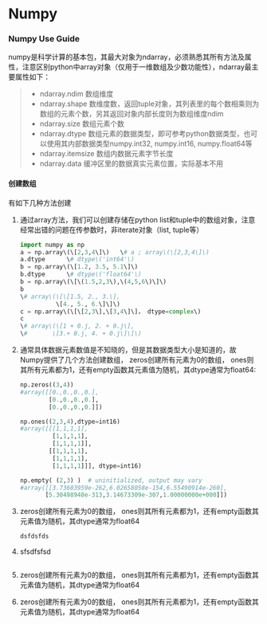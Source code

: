 # Numpy

### Numpy Use Guide

numpy是科学计算的基本包，其最大对象为ndarray，必须熟悉其所有方法及属性，注意区别python中array对象（仅用于一维数组及少数功能性），ndarray最主要属性如下：

> * ndarray.ndim  数组维度
> * ndarray.shape 数维度数，返回tuple对象，其列表里的每个数相乘则为数组的元素个数，另其返回对象内部长度则为数组维度ndim
> * ndarray.size    数组元素个数
> * ndarray.dtype  数组元素的数据类型，即可参考python数据类型，也可以使用其内部数据类型numpy.int32, numpy.int16, numpy.float64等
> * ndarray.itemsize     数组内数据元素字节长度
> * ndarray.data   缓冲区里的数据真实元素位置，实际基本不用

#### 创建数组

有如下几种方法创建

1. 通过array方法，我们可以创建存储在python list和tuple中的数组对象，注意经常出错的问题在传参数时，非iterate对象（list, tuple等） 
 
   ```py
   import numpy as np  
   a = np.array\(\[2,3,4\]\)   \# a ; array\(\[2,3,4\]\)  
   a.dtype      \# dtype\('int64'\)  
   b = np.array\(\[1.2, 3.5, 5.1\]\)  
   b.dtype      \# dtype\('float64'\)  
   b = np.array\(\[\(1.5,2,3\),\(4,5,6\)\]\)  
   b
   \# array\(\[\[1.5, 2., 3.\],  
             \[4., 5., 6.\]\]\)
   c = np.array\(\[\[2,3\],\[3,4\]\]， dtype=complex\)
   c  
   \# array\(\[1 + 0.j, 2. + 0.j\],  
   \#       \[3.+ 0.j, 4. + 0.j\]\]\)
    ```

2. 通常具体数据元素数值是不知晓的，但是其数据类型大小是知道的，故Numpy提供了几个方法创建数组， zeros创建所有元素为0的数组， ones则其所有元素都为1，还有empty函数其元素值为随机，其dtype通常为float64:

    ```py
    np.zeros((3,4))
    #array([[0.,0.,0.,0.],
            [0.,0.,0.,0.],
            [0.,0.,0.,0.]])

    np.ones((2,3,4),dtype=int16)
    #array([[[1,1,1,1],
             [1,1,1,1],
             [1,1,1,1]],
            [[1,1,1,1],
             [1,1,1,1],
             [1,1,1,1]]], dtype=int16)

    np.empty( (2,3) )  # uninitialized, output may vary
    #array([[3.73603959e-262,6.02658058e-154,6.55490914e-260],
           [5.30498948e-313,3.14673309e-307,1.00000000e+000]])

3. zeros创建所有元素为0的数组， ones则其所有元素都为1，还有empty函数其元素值为随机，其dtype通常为float64

   ```py
   dsfdsfds
   ```

4. sfsdfsfsd

   ```py

   ```

5. zeros创建所有元素为0的数组， ones则其所有元素都为1，还有empty函数其元素值为随机，其dtype通常为float64

6. zeros创建所有元素为0的数组， ones则其所有元素都为1，还有empty函数其元素值为随机，其dtype通常为float64



